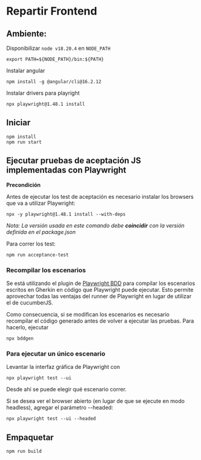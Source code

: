 # Repartir Frontend


## Ambiente:


Disponibilizar `node v18.20.4` en `NODE_PATH` 

```
export PATH=${NODE_PATH}/bin:${PATH}
```

Instalar angular

```
npm install -g @angular/cli@16.2.12
```

Instalar drivers para playright

```
npx playwright@1.48.1 install
```

## Iniciar

```
npm install
npm run start
```

## Ejecutar pruebas de aceptación JS implementadas con Playwright

__Precondición__

Antes de ejecutar los test de aceptación es necesario instalar los browsers que va a utilizar Playwright:

```
npx -y playwright@1.48.1 install --with-deps
```

*Nota: La versión usada en este comando debe __coincidir__ con la versión definida en el package.json*

Para correr los test:

```
npm run acceptance-test
```

### Recompilar los escenarios
Se está utilizando el plugin de [Playwright BDD](https://github.com/vitalets/playwright-bdd) para compilar los escenarios escritos en Gherkin en código que Playwright puede ejecutar. Esto permite aprovechar todas las ventajas del runner de Playwright en lugar de utilizar el de cucumberJS.

Como consecuencia, si se modifican los escenarios es necesario recompilar el código generado antes de volver a ejecutar las pruebas. Para hacerlo, ejecutar
```
npx bddgen
```

### Para ejecutar un único escenario
Levantar la interfaz gráfica de Playwright con
```
npx playwright test --ui
```
Desde ahí se puede elegir qué escenario correr.

Si se desea ver el browser abierto (en lugar de que se ejecute en modo headless), agregar el parámetro --headed:
```
npx playwright test --ui --headed
```


## Empaquetar

```
npm run build 
```

